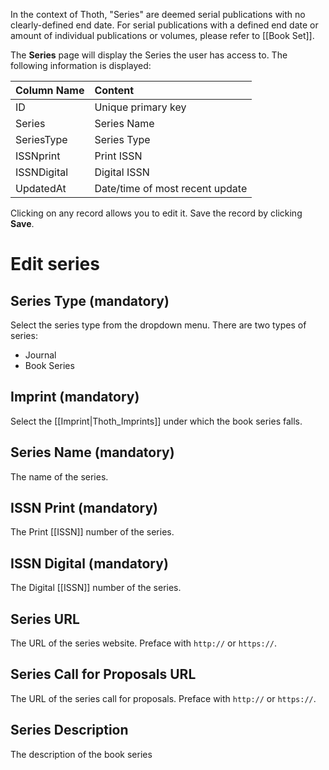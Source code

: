 In the context of Thoth, "Series" are deemed serial publications with no clearly-defined end date. For serial publications with a defined end date or amount of individual publications or volumes, please refer to [[Book Set]].

The **Series** page will display the Series the user has access to. The following information is displayed:

| Column Name  | Content      |
| :---         | :---          | 
| ID           | Unique primary key    | 
| Series      | Series Name |
| SeriesType    | Series Type |
| ISSNprint | Print ISSN |
|ISSNDigital | Digital ISSN |
| UpdatedAt    | Date/time of most recent update |

Clicking on any record allows you to edit it. Save the record by clicking **Save**.

# Edit series

## Series Type (mandatory)

Select the series type from the dropdown menu. There are two types of series:

* Journal
* Book Series 

## Imprint (mandatory)

Select the [[Imprint|Thoth_Imprints]] under which the book series falls.

## Series Name (mandatory)

The name of the series.

## ISSN Print (mandatory)

The Print [[ISSN]] number of the series.

## ISSN Digital (mandatory)

The Digital [[ISSN]] number of the series.

## Series URL

The URL of the series website. Preface with `http://` or `https://`.

## Series Call for Proposals URL

The URL of the series call for proposals. Preface with `http://` or `https://`.

## Series Description

The description of the book series

